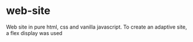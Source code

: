 # web-site
Web site in pure html, css and vanilla javascript. To create an adaptive site, a flex display was used
